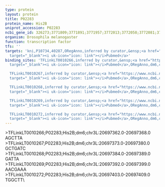 ```yaml
---
type: protein
layout: protein
title: P02283
protein_name: His2B
uniprot_accession: P02283
ncbi_gene_id: 326273;3771809;3771891;3771957;3772013;3772058;3772081;3772083;3772094;3772099;3772104;3772166;3772203;3772248;3772264;3772265;3772271;3772276;3772299;3772336;3772496;3772502;3772575
organism: Drosophila melanogaster
function: transcription factor
tfs: ''
targets: 'kni,P10734,40287,ORegAnno,inferred by curator,&ensp;<a href="https://www.ncbi.nlm.nih.gov/pubmed/?term=1480489%5Buid%5D"
  target="_blank"><i uk-icon="icon: link"></i>Pubmed</a>'
binding_sites: 'TFLinkLT0010266,inferred by curator,&ensp;<a href="https://www.ncbi.nlm.nih.gov/pubmed/?term=1480489%5Buid%5D"
  target="_blank"><i uk-icon="icon: link"></i>Pubmed</a>,ORegAnno,dm6,chr3L,20697362,20697368,+

  TFLinkLT0010267,inferred by curator,&ensp;<a href="https://www.ncbi.nlm.nih.gov/pubmed/?term=1480489%5Buid%5D"
  target="_blank"><i uk-icon="icon: link"></i>Pubmed</a>,ORegAnno,dm6,chr3L,20697373,20697380,+

  TFLinkLT0010268,inferred by curator,&ensp;<a href="https://www.ncbi.nlm.nih.gov/pubmed/?term=1480489%5Buid%5D"
  target="_blank"><i uk-icon="icon: link"></i>Pubmed</a>,ORegAnno,dm6,chr3L,20697384,20697389,+

  TFLinkLT0010269,inferred by curator,&ensp;<a href="https://www.ncbi.nlm.nih.gov/pubmed/?term=1480489%5Buid%5D"
  target="_blank"><i uk-icon="icon: link"></i>Pubmed</a>,ORegAnno,dm6,chr3L,20697392,20697399,+

  TFLinkLT0010272,inferred by curator,&ensp;<a href="https://www.ncbi.nlm.nih.gov/pubmed/?term=1480489%5Buid%5D"
  target="_blank"><i uk-icon="icon: link"></i>Pubmed</a>,ORegAnno,dm6,chr3L,20697403,20697409,+'
---
```

\>TFLinkLT0010266;P02283;His2B;dm6;chr3L:20697362.0-20697368.0\AGCTTA\\>TFLinkLT0010267;P02283;His2B;dm6;chr3L:20697373.0-20697380.0\GCTGATC\\>TFLinkLT0010268;P02283;His2B;dm6;chr3L:20697384.0-20697389.0\GATTA\\>TFLinkLT0010269;P02283;His2B;dm6;chr3L:20697392.0-20697399.0\AACGAAA\\>TFLinkLT0010272;P02283;His2B;dm6;chr3L:20697403.0-20697409.0\TGGCTT\